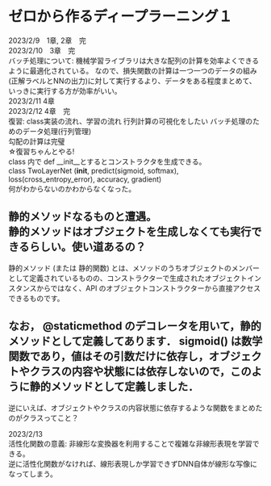 # ゼロから作るディープラーニング１

2023/2/9　1章, 2章　完  
2023/2/10　3章　完  
バッチ処理について:  機械学習ライブラリは大きな配列の計算を効率よくできるように最適化されている。  なので、損失関数の計算は一つ一つのデータの組み(正解ラベルとNNの出力)に対して実行するより、データをある程度まとめて、いっきに実行する方が効率がいい。  
2023/2/11 4章  
2023/2/12 4章　完  
復習:   class実装の流れ、学習の流れ  行列計算の可視化をしたい  バッチ処理のためのデータ処理(行列管理)  
勾配の計算は完璧  
☆復習ちゃんとやる!  
class 内で def __init__とするとコンストラクタを生成できる。  
class TwoLayerNet (__init__, predict(sigmoid, softmax), loss(cross_entropy_error), accuracy, gradient)  
何がわからないのかわからなくなった。  

静的メソッドなるものと遭遇。  
静的メソッドはオブジェクトを生成しなくても実行できるらしい。使い道あるの？  
-----  
静的メソッド (または 静的関数) とは、メソッドのうちオブジェクトのメンバーとして定義されているものの、コンストラクターで生成されたオブジェクトインスタンスからではなく、API のオブジェクトコンストラクターから直接アクセスできるものです。

なお， @staticmethod のデコレータを用いて，静的メソッドとして定義してあります． sigmoid() は数学関数であり，値はその引数だけに依存し，オブジェクトやクラスの内容や状態には依存しないので，このように静的メソッドとして定義しました．  
-----  

逆にいえば、オブジェクトやクラスの内容状態に依存するような関数をまとめたのがクラスってこと？

2023/2/13  
活性化関数の意義:  非線形な変換器を利用することで複雑な非線形表現を学習できる。  
逆に活性化関数がなければ、線形表現しか学習できずDNN自体が線形な写像になってしまう。  
